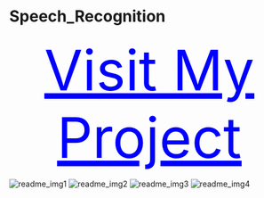 # Speech_Recognition
<p align="center">
  <a href="https://divya14401.github.io/Speech_Recognition/" style="font-size: 100px; color: blue;">
    Visit My Project
  </a>
</p>

![readme_img1](https://github.com/divya14401/Speech_Recognition/assets/109811278/3f0efc3b-e3db-4d29-8ad2-3fd0ba8d3dce)
![readme_img2](https://github.com/divya14401/Speech_Recognition/assets/109811278/16f19ca2-bfb6-40cc-b56f-12d555da684e)
![readme_img3](https://github.com/divya14401/Speech_Recognition/assets/109811278/560d24b3-9926-46e4-8e07-e40a89703e8b)
![readme_img4](https://github.com/divya14401/Speech_Recognition/assets/109811278/2a4467ee-5557-4754-b9b0-f617c13c91ac)
